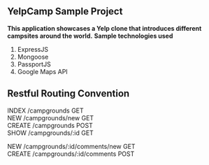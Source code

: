## YelpCamp Sample Project
**This application showcases a Yelp clone that introduces different campsites around the world.**
**Sample technologies used**
1. ExpressJS
2. Mongoose
3. PassportJS
4. Google Maps API


## Restful Routing Convention

INDEX       /campgrounds        GET  
NEW         /campgrounds/new    GET  
CREATE      /campgrounds        POST  
SHOW        /campgrounds/:id    GET  

NEW         /campgrounds/:id/comments/new       GET  
CREATE      /campgrounds/:id/comments           POST  